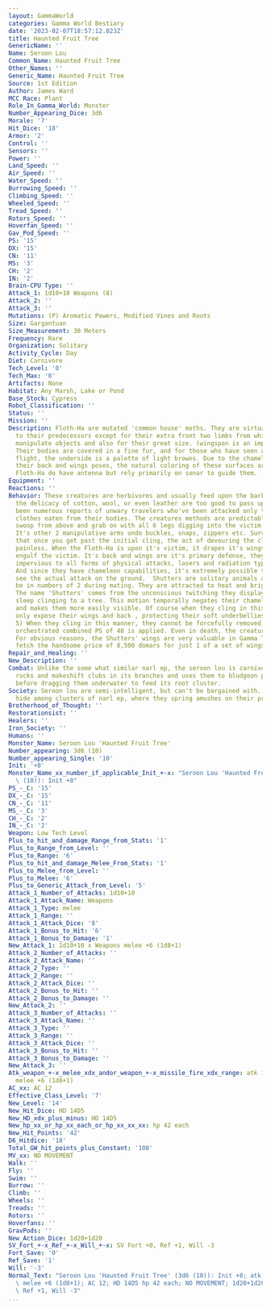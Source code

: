 ```yaml
---
layout: GammaWorld
categories: Gamma World Bestiary
date: '2023-02-07T18:57:12.023Z'
title: Haunted Fruit Tree
GenericName: ''
Name: Seroon Lou
Common_Name: Haunted Fruit Tree
Other_Names: ''
Generic_Name: Haunted Fruit Tree
Source: 1st Edition
Author: James Ward
MCC Race: Plant
Role_In_Gamma_World: Monster
Number_Appearing_Dice: 3d6
Morale: '7'
Hit_Dice: '18'
Armor: '2'
Control: ''
Sensors: ''
Power: ''
Land_Speed: ''
Air_Speed: ''
Water_Speed: ''
Burrowing_Speed: ''
Climbing_Speed: ''
Wheeled_Speed: ''
Tread_Speed: ''
Rotors_Speed: ''
Hoverfan_Speed: ''
Gav_Pod_Speed: ''
PS: '15'
DX: '15'
CN: '11'
MS: '3'
CH: '2'
IN: '2'
Brain-CPU Type: ''
Attack_1: 1d10+10 Weapons (8)
Attack_2: ''
Attack_3: ''
Mutations: (P) Aromatic Powers, Modified Vines and Roots
Size: Gargantuan
Size_Measurement: 30 Meters
Frequency: Rare
Organization: Solitary
Activity_Cycle: Day
Diet: Carnivore
Tech_Level: '0'
Tech_Max: '0'
Artifacts: None
Habitat: Any Marsh, Lake or Pond
Base_Stock: Cypress
Robot_Classification: ''
Status: ''
Mission: ''
Description: Floth-Ha are mutated 'common house' moths. They are virtually identical
  to their predecessors except for their extra front two limbs from which they can
  manipulate objects and also for their great size. (wingspan is an impressive 3m)
  Their bodies are covered in a fine fur, and for those who have seen a Shutter in
  flight, the underside is a palette of light browns. Due to the chameleon powers
  their back and wings poses, the natural coloring of these surfaces are unknown.
  Floth-Ha do have antenna but rely primarily on sonar to guide them.
Equipment: ''
Reactions: ''
Behavior: These creatures are herbivores and usually feed upon the bark of trees however
  the delicacy of cotton, wool, or even leather are too good to pass up. There have
  been numerous reports of unwary travelers who've been attacked only to have their
  clothes eaten from their bodies. The creatures methods are predictable, they will
  swoop from above and grab on with all 6 legs digging into the victim.(clinging)
  It's other 2 manipulative arms undo buckles, snaps, zippers etc. Survivors tell
  that once you get past the initial cling, the act of devouring the clothing is relatively
  painless. When the Floth-Ha is upon it's victim, it drapes it's wings over to completely
  engulf the victim. It's back and wings are it's primary defense, they are completely
  impervious to all forms of physical attacks, lasers and radiation type weapons,
  And since they have chameleon capabilities, it's extremely possible to not even
  see the actual attack on the ground.  Shutters are solitary animals and will only
  be in numbers of 2 during mating. They are attracted to heat and bright lights.
  The name 'Shutters' comes from the unconscious twitching they display while they
  sleep clinging to a tree. This motion temporally negates their chameleon bonuses
  and makes them more easily visible. Of course when they cling in this manner they
  only expose their wings and back , protecting their soft underbellies.(AC of only
  5) When they cling in this manner, they cannot be forcefully removed, unless a well
  orchestrated combined PS of 40 is applied. Even in death, the creatures remain affixed.
  For obvious reasons, the Shutters' wings are very valuable in Gamma Terra, and will
  fetch the handsome price of 8,500 domars for just 1 of a set of wings.
Repair_and_Healing: ''
New_Description: ''
Combat: Unlike the some what similar narl ep, the seroon lou is carnivorous. It seizes
  rocks and makeshift clubs in its branches and uses them to bludgeon prey to death
  before dragging them underwater to feed its root cluster.
Society: Seroon lou are semi-intelligent, but can't be bargained with. They sometimes
  hide among clusters of narl ep, where they spring amushes on their prey.
Brotherhood_of_Thought: ''
Restorationsist: ''
Healers: ''
Iron_Society: ''
Humans: ''
Monster_Name: Seroon Lou 'Haunted Fruit Tree'
Number_appearing: 3d6 (10)
Number_appearing_Single: '10'
Init: '+8'
Monster_Name_xx_number_if_applicable_Init_+-x: "Seroon Lou 'Haunted Fruit Tree' (3d6\
  \ (10)): Init +8"
PS_-_C: '15'
DX_-_C: '15'
CN_-_C: '11'
MS_-_C: '3'
CH_-_C: '2'
IN_-_C: '2'
Weapon: Low Tech Level
Plus_to_hit_and_damage_Range_from_Stats: '1'
Plus_to_Range_from_Level: ''
Plus_to_Range: '6'
Plus_to_hit_and_damage_Melee_From_Stats: '1'
Plus_to_Melee_from_Level: ''
Plus_to_Melee: '6'
Plus_to_Generic_Attack_from_Level: '5'
Attack_1_Number_of_Attacks: 1d10+10
Attack_1_Attack_Name: Weapons
Attack_1_Type: melee
Attack_1_Range: ''
Attack_1_Attack_Dice: '8'
Attack_1_Bonus_to_Hit: '6'
Attack_1_Bonus_to_Damage: '1'
New_Attack_1: 1d10+10 x Weapons melee +6 (1d8+1)
Attack_2_Number_of_Attacks: ''
Attack_2_Attack_Name: ''
Attack_2_Type: ''
Attack_2_Range: ''
Attack_2_Attack_Dice: ''
Attack_2_Bonus_to_Hit: ''
Attack_2_Bonus_to_Damage: ''
New_Attack_2: ''
Attack_3_Number_of_Attacks: ''
Attack_3_Attack_Name: ''
Attack_3_Type: ''
Attack_3_Range: ''
Attack_3_Attack_Dice: ''
Attack_3_Bonus_to_Hit: ''
Attack_3_Bonus_to_Damage: ''
New_Attack_3: ''
Atk_weapon_+-x_melee_xdx_andor_weapon_+-x_missile_fire_xdx_range: atk 1d10+10 x weapons
  melee +6 (1d8+1)
AC_xx: AC 12
Effective_Class_Level: '7'
New_Level: '14'
New_Hit_Dice: HD 14D5
New_HD_xdx_plus_minus: HD 14D5
New_hp_xx_or_hp_xx_each_or_hp_xx_xx_xx: hp 42 each
New_Hit_Points: '42'
D6_Hitdice: '18'
Total_GW_hit_points_plus_Constant: '108'
MV_xx: NO MOVEMENT
Walk: ''
Fly: ''
Swim: ''
Burrow: ''
Climb: ''
Wheels: ''
Treads: ''
Rotors: ''
Hoverfans: ''
GravPods: ''
New_Action_Dice: 1d20+1d20
SV_Fort_+-x_Ref_+-x_Will_+-x: SV Fort +0, Ref +1, Will -3
Fort_Save: '0'
Ref_Save: '1'
Will: '-3'
Normal_Text: "Seroon Lou 'Haunted Fruit Tree' (3d6 (10)): Init +8; atk 1d10+10 x weapons\
  \ melee +6 (1d8+1); AC 12; HD 14D5 hp 42 each; NO MOVEMENT; 1d20+1d20; SV Fort +0,\
  \ Ref +1, Will -3"
...
```

